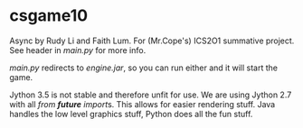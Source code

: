# csgame10
Async by Rudy Li and Faith Lum. For (Mr.Cope's) ICS2O1 summative project.
See header in *main.py* for more info.

*main.py* redirects to *engine.jar*, so you can run either and it will start the game.

Jython 3.5 is not stable and therefore unfit for use. We are using Jython 2.7 with all *from __future__ import*s. This allows for easier rendering stuff. Java handles the low level graphics stuff, Python does all the fun stuff.
